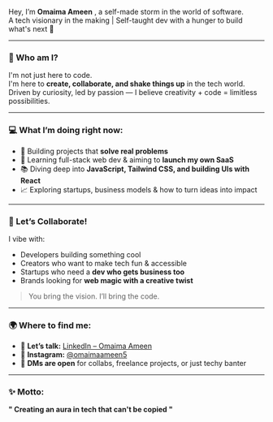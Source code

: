 
Hey, I’m **Omaima Ameen** , a self-made storm in the world of software.  
A tech visionary in the making | Self-taught dev with a hunger to build what's next 🚀

---

### 👋 Who am I?
I'm not just here to code.  
I'm here to **create, collaborate, and shake things up** in the tech world.  
Driven by curiosity, led by passion — I believe creativity + code = limitless possibilities.  

---

### 💻 What I’m doing right now:
- 🔨 Building projects that **solve real problems**
- 🚀 Learning full-stack web dev & aiming to **launch my own SaaS**
- 📚 Diving deep into **JavaScript, Tailwind CSS, and building UIs with React**
- 📈 Exploring startups, business models & how to turn ideas into impact

---

### 🤝 Let’s Collaborate!
I vibe with:
- Developers building something cool
- Creators who want to make tech fun & accessible
- Startups who need a **dev who gets business too**
- Brands looking for **web magic with a creative twist**

> You bring the vision. I’ll bring the code.

---

### 🌍 Where to find me:
- 📩 **Let’s talk:** [LinkedIn – Omaima Ameen](https://www.linkedin.com/in/omaima-ameen-24a6272a6)  
- 📸 **Instagram:** [@omaimaameen5](https://www.instagram.com/omaimaameen5)  
- 🧠 **DMs are open** for collabs, freelance projects, or just techy banter

---

### ✨ Motto:

**" Creating an aura in tech that can't be copied "**





